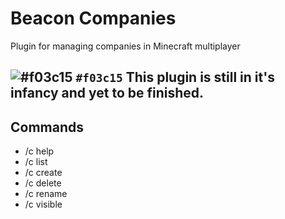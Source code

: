 # Beacon Companies
Plugin for managing companies in Minecraft multiplayer

## ![#f03c15](https://placehold.it/15/f03c15/000000?text=+) `#f03c15` This plugin is still in it's infancy and yet to be finished.

## Commands

- /c help
- /c list
- /c create
- /c delete
- /c rename
- /c visible
